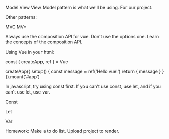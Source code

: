 Model View View Model pattern is what we'll be using. For our project.

Other patterns:

MVC
MV*

Always use the composition API for vue. Don't use the options one. Learn the concepts of the composition API.

Using Vue in your html:

<script src="https://unpkg.com/vue@3/dist/vue.global.js"></script>

const { createApp, ref } = Vue

  createApp({
    setup() {
      const message = ref('Hello vue!')
      return {
        message
      }
    }
  }).mount('#app')


In javascript, try using const first. If you can't use const, use let, and if you can't use let, use var.

  Const

  Let

  Var


Homework: Make a to do list. Upload project to render.
